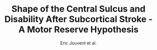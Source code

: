 ---
cat: gaia
subcat: signature
bestof: false
author: Eric Jouvent et al.
title: Shape of the Central Sulcus and Disability After Subcortical Stroke - A Motor Reserve Hypothesis
journal: Stroke
year: 2016
type: article
doi: 10.1161/STROKEAHA.115.012562
---